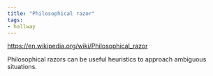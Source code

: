 ```yaml
---
title: "Philosophical razor"
tags:
- hallway
---
```


https://en.wikipedia.org/wiki/Philosophical_razor

Philosophical razors can be useful heuristics to approach ambiguous situations. 